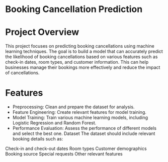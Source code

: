 # Booking Cancellation Prediction
# Project Overview
This project focuses on predicting booking cancellations using machine learning techniques. The goal is to build a model that can accurately predict the likelihood of booking cancellations based on various features such as check-in dates, room types, and customer information. This can help businesses manage their bookings more effectively and reduce the impact of cancellations.

# Features
- Preprocessing: Clean and prepare the dataset for analysis.
- Feature Engineering: Create relevant features for model training.
- Model Training: Train various machine learning models, including Logistic Regression and Random Forest.
- Performance Evaluation: Assess the performance of different models and select the best one.
Dataset
The dataset should include relevant booking details such as:

Check-in and check-out dates
Room types
Customer demographics
Booking source
Special requests
Other relevant features
